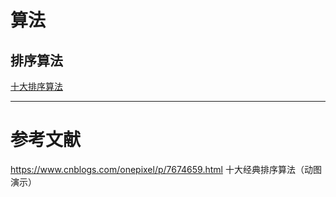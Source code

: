 # 算法
## 排序算法
[十大排序算法](https://www.cnblogs.com/onepixel/p/7674659.html)


---
# 参考文献
https://www.cnblogs.com/onepixel/p/7674659.html 十大经典排序算法（动图演示）

